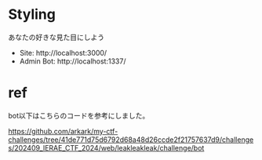 # Styling

あなたの好きな見た目にしよう

- Site: http://localhost:3000/
- Admin Bot: http://localhost:1337/

# ref

bot以下はこちらのコードを参考にしました。

https://github.com/arkark/my-ctf-challenges/tree/41de771d75d6792d68a48d26ccde2f21757637d9/challenges/202409_IERAE_CTF_2024/web/leakleakleak/challenge/bot
